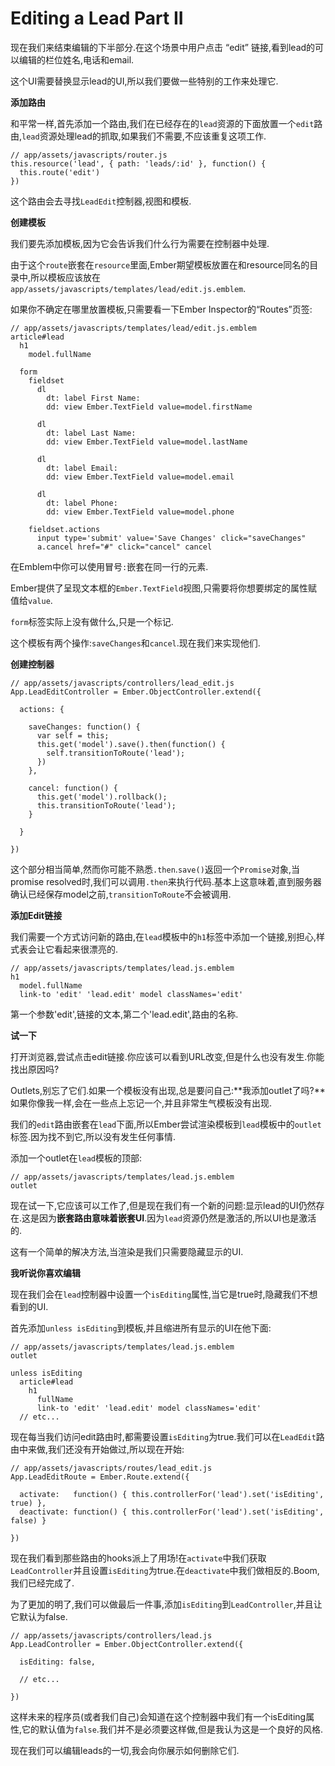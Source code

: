 Editing a Lead Part II
==========

现在我们来结束编辑的下半部分.在这个场景中用户点击 “edit” 链接,看到lead的可以编辑的栏位姓名,电话和email.

这个UI需要替换显示lead的UI,所以我们要做一些特别的工作来处理它.

**添加路由**

和平常一样,首先添加一个路由,我们在已经存在的`lead`资源的下面放置一个`edit`路由,`lead`资源处理lead的抓取,如果我们不需要,不应该重复这项工作.

    // app/assets/javascripts/router.js
    this.resource('lead', { path: 'leads/:id' }, function() {
      this.route('edit')
    })
    
这个路由会去寻找`LeadEdit`控制器,视图和模板.

**创建模板**

我们要先添加模板,因为它会告诉我们什么行为需要在控制器中处理.

由于这个`route`嵌套在`resource`里面,Ember期望模板放置在和resource同名的目录中,所以模板应该放在`app/assets/javascripts/templates/lead/edit.js.emblem`.

如果你不确定在哪里放置模板,只需要看一下Ember Inspector的“Routes”页签:

    // app/assets/javascripts/templates/lead/edit.js.emblem
    article#lead
      h1
        model.fullName
    
      form
        fieldset
          dl
            dt: label First Name:
            dd: view Ember.TextField value=model.firstName
    
          dl
            dt: label Last Name:
            dd: view Ember.TextField value=model.lastName
    
          dl
            dt: label Email:
            dd: view Ember.TextField value=model.email
    
          dl
            dt: label Phone:
            dd: view Ember.TextField value=model.phone
    
        fieldset.actions
          input type='submit' value='Save Changes' click="saveChanges"
          a.cancel href="#" click="cancel" cancel
          
在Emblem中你可以使用冒号`:`嵌套在同一行的元素.

Ember提供了呈现文本框的`Ember.TextField`视图,只需要将你想要绑定的属性赋值给`value`.

`form`标签实际上没有做什么,只是一个标记.

这个模板有两个操作:`saveChanges`和`cancel`.现在我们来实现他们.

**创建控制器**

    // app/assets/javascripts/controllers/lead_edit.js
    App.LeadEditController = Ember.ObjectController.extend({
    
      actions: {
    
        saveChanges: function() {
          var self = this;
          this.get('model').save().then(function() {
            self.transitionToRoute('lead');
          })
        },
    
        cancel: function() {
          this.get('model').rollback();
          this.transitionToRoute('lead');
        }
    
      }
    
    })
    
这个部分相当简单,然而你可能不熟悉`.then`.`save()`返回一个`Promise`对象,当promise resolved时,我们可以调用`.then`来执行代码.基本上这意味着,直到服务器确认已经保存model之前,`transitionToRoute`不会被调用.

**添加Edit链接**

我们需要一个方式访问新的路由,在`lead`模板中的`h1`标签中添加一个链接,别担心,样式表会让它看起来很漂亮的.

    // app/assets/javascripts/templates/lead.js.emblem
    h1
      model.fullName
      link-to 'edit' 'lead.edit' model classNames='edit'
      
第一个参数'edit',链接的文本,第二个'lead.edit',路由的名称.

**试一下**

打开浏览器,尝试点击edit链接.你应该可以看到URL改变,但是什么也没有发生.你能找出原因吗?

Outlets,别忘了它们.如果一个模板没有出现,总是要问自己:**我添加outlet了吗?**如果你像我一样,会在一些点上忘记一个,并且非常生气模板没有出现.

我们的`edit`路由嵌套在`lead`下面,所以Ember尝试渲染模板到`lead`模板中的`outlet`标签.因为找不到它,所以没有发生任何事情.

添加一个outlet在`lead`模板的顶部:

    // app/assets/javascripts/templates/lead.js.emblem
    outlet
    
现在试一下,它应该可以工作了,但是现在我们有一个新的问题:显示lead的UI仍然存在.这是因为**嵌套路由意味着嵌套UI**.因为`lead`资源仍然是激活的,所以UI也是激活的.

这有一个简单的解决方法,当渲染是我们只需要隐藏显示的UI.

**我听说你喜欢编辑**

现在我们会在`lead`控制器中设置一个`isEditing`属性,当它是true时,隐藏我们不想看到的UI.

首先添加`unless isEditing`到模板,并且缩进所有显示的UI在他下面:

    // app/assets/javascripts/templates/lead.js.emblem
    outlet
    
    unless isEditing
      article#lead
        h1
          fullName
          link-to 'edit' 'lead.edit' model classNames='edit'
      // etc...
      
现在每当我们访问edit路由时,都需要设置`isEditing`为true.我们可以在`LeadEdit`路由中来做,我们还没有开始做过,所以现在开始:

    // app/assets/javascripts/routes/lead_edit.js
    App.LeadEditRoute = Ember.Route.extend({
    
      activate:   function() { this.controllerFor('lead').set('isEditing', true) },
      deactivate: function() { this.controllerFor('lead').set('isEditing', false) }
    
    })
    
现在我们看到那些路由的hooks派上了用场!在`activate`中我们获取`LeadController`并且设置`isEditing`为true.在`deactivate`中我们做相反的.Boom,我们已经完成了.

为了更加的明了,我们可以做最后一件事,添加`isEditing`到`LeadController`,并且让它默认为false.

    // app/assets/javascripts/controllers/lead.js
    App.LeadController = Ember.ObjectController.extend({
    
      isEditing: false,
    
      // etc...
    
    })
    
这样未来的程序员(或者我们自己)会知道在这个控制器中我们有一个isEditing属性,它的默认值为`false`.我们并不是必须要这样做,但是我认为这是一个良好的风格.

现在我们可以编辑leads的一切,我会向你展示如何删除它们.
